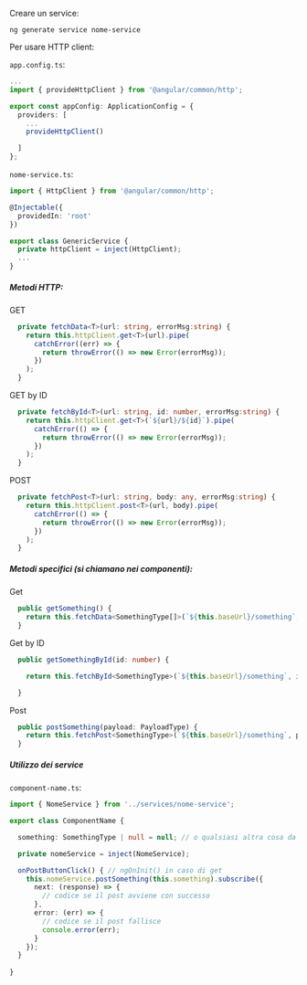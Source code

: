 Creare un service:

```shell
ng generate service nome-service
```

Per usare HTTP client:

`app.config.ts`:

```ts
...
import { provideHttpClient } from '@angular/common/http';

export const appConfig: ApplicationConfig = {
  providers: [
    ...
    provideHttpClient()

  ]
};
```

`nome-service.ts`:

```ts
import { HttpClient } from '@angular/common/http';

@Injectable({
  providedIn: 'root'
})

export class GenericService {
  private httpClient = inject(HttpClient);
  ...
}
```

##### Metodi HTTP:

GET

```ts
  private fetchData<T>(url: string, errorMsg:string) {
    return this.httpClient.get<T>(url).pipe(
      catchError((err) => {
        return throwError(() => new Error(errorMsg));
      })
    );
  }
```

GET by ID

```ts
  private fetchById<T>(url: string, id: number, errorMsg:string) {
    return this.httpClient.get<T>(`${url}/${id}`).pipe(
      catchError(() => {
        return throwError(() => new Error(errorMsg));
      })
    );
  }
```

POST

```ts
  private fetchPost<T>(url: string, body: any, errorMsg:string) {
    return this.httpClient.post<T>(url, body).pipe(
      catchError(() => {
        return throwError(() => new Error(errorMsg));
      })
    );
  }
```

##### Metodi specifici (si chiamano nei componenti):

Get

```ts
  public getSomething() {
    return this.fetchData<SomethingType[]>(`${this.baseUrl}/something`, 'Error fetching something');
  }
```

Get by ID

```ts
  public getSomethingById(id: number) {

    return this.fetchById<SomethingType>(`${this.baseUrl}/something`, id, 'Error fetching message by ID');

  }
```

Post

```ts
  public postSomething(payload: PayloadType) {
    return this.fetchPost<SomethingType>(`${this.baseUrl}/something`, payload, 'Error posting something');
  }
```

##### Utilizzo dei service

`component-name.ts`:

```ts
import { NomeService } from '../services/nome-service';

export class ComponentName {

  something: SomethingType | null = null; // o qualsiasi altra cosa da mandare

  private nomeService = inject(NomeService);

  onPostButtonClick() { // ngOnInit() in caso di get
    this.nomeService.postSomething(this.something).subscribe({
      next: (response) => {
        // codice se il post avviene con successo
      },
      error: (err) => {
        // codice se il post fallisce
        console.error(err);
      }
    });
  }
  
}
```
